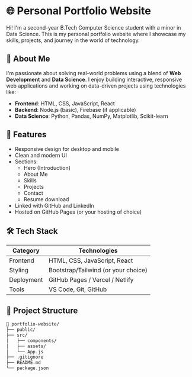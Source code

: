 # 🌐 Personal Portfolio Website

Hi! I'm a second-year B.Tech Computer Science student with a minor in Data Science. This is my personal portfolio website where I showcase my skills, projects, and journey in the world of technology.

## 📌 About Me

I'm passionate about solving real-world problems using a blend of **Web Development** and **Data Science**. I enjoy building interactive, responsive web applications and working on data-driven projects using technologies like:

- **Frontend**: HTML, CSS, JavaScript, React
- **Backend**: Node.js (basic), Firebase (if applicable)
- **Data Science**: Python, Pandas, NumPy, Matplotlib, Scikit-learn

## 🚀 Features

- Responsive design for desktop and mobile
- Clean and modern UI
- Sections:
  - Hero (Introduction)
  - About Me
  - Skills
  - Projects
  - Contact
  - Resume download
- Linked with GitHub and LinkedIn
- Hosted on GitHub Pages (or your hosting of choice)

## 🛠 Tech Stack

| Category   | Technologies                        |
|------------|-------------------------------------|
| Frontend   | HTML, CSS, JavaScript, React        |
| Styling    | Bootstrap/Tailwind (or your choice) |
| Deployment | GitHub Pages / Vercel / Netlify     |
| Tools      | VS Code, Git, GitHub                |

## 📁 Project Structure

```bash
📂 portfolio-website/
├── public/
├── src/
│   ├── components/
│   ├── assets/
│   └── App.js
├── .gitignore
├── README.md
└── package.json
